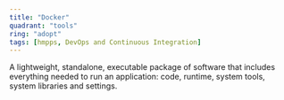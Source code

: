 ```yaml
---
title: "Docker"
quadrant: "tools"
ring: "adopt"
tags: [hmpps, DevOps and Continuous Integration]
---
```


A lightweight, standalone, executable package of software that includes everything needed to run an application: code, runtime, system tools, system libraries and settings.
